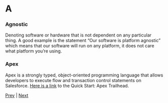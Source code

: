 # A

### Agnostic
Denoting software or hardware that is not dependent on any particular thing. A good example is the statement “Our software is platform agnostic” which means that our software will run on any platform, it does not care what platform you’re using.

### Apex
Apex is a strongly typed, object-oriented programming language that allows developers to execute flow and transaction control statements on Salesforce. [Here is a link](https://trailhead.salesforce.com/en/projects/quickstart-apex) to the Quick Start: Apex Trailhead.

[Prev](../index.md) | [Next](./b.md)
